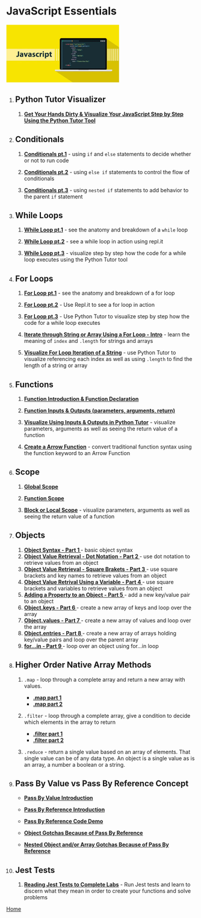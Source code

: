 # JavaScript Essentials

<img src="./assets/javascript.jpg" alt="JavaScript" width="300">


1. ## Python Tutor Visualizer
    1. **[Get Your Hands Dirty & Visualize Your JavaScript Step by Step Using the Python Tutor Tool](https://drive.google.com/file/d/1A5uNeorZMFmetYoX3oz22u4lnpsgPucj/view?usp=sharing)**

1. ## Conditionals
    1. **[Conditionals pt.1](https://drive.google.com/file/d/1LFSE9Psr8tSAL68zVRatqsvDNIuhG-Xf/view?usp=sharing)** - using `if` and `else` statements to decide whether or not to run code

    1. **[Conditionals pt.2](https://drive.google.com/file/d/1i-ZAuB6hjjjMOd0PNKFBG1saChOEjVvX/view?usp=sharing)** - using `else if` statements to control the flow of conditionals

    1. **[Conditionals pt.3](https://drive.google.com/file/d/1NqK0MJkjlIWJJItcQ6tlWZ3hQSHiwHYU/view?usp=sharing)** - using `nested if` statements to add behavior to the parent `if` statement

1. ## While Loops

    1. **[While Loop pt.1](https://drive.google.com/file/d/1gmEPl9PJcQ8cyue5n9wO4WvUG4myY8rW/view?usp=sharing)** - see the anatomy and breakdown of a `while` loop

    1. **[While Loop pt.2](https://drive.google.com/file/d/1LVJMM2ubrhhj72IDH5-ZWwHT0zsRxZ7E/view?usp=sharing)** - see a while loop in action using repl.it


    1. **[While Loop pt.3](https://drive.google.com/file/d/1wdZenJoUa62OD8UU0Z-dT-viPIIE2NDV/view?usp=sharing)** - visualize step by step how the code for a while loop executes using the Python Tutor tool

1. ## For Loops
    1. **[For Loop pt.1](https://drive.google.com/file/d/19lbfSPJP8wNLIaUmyKg9JgaSVSraARMx/view?usp=sharing)** - see the anatomy and breakdown of a for loop

    1. **[For Loop pt.2](https://drive.google.com/file/d/18gJn619yLZt7GnRCcyLCq1Cp17Fp7gGh/view?usp=sharing)** - Use Repl.it to see a for loop in action

    1. **[For Loop pt.3](https://drive.google.com/file/d/1sT6_4vfyXyGK8GYEOqrdo-N7q3VPB_l0/view?usp=sharing)** - Use Python Tutor to visualize step by step how the code for a while loop executes 

    1. **[Iterate through String or Array Using a For Loop - Intro](https://drive.google.com/file/d/1e6cFjNbA4moy_7eMYEriDZ1ctRhJR46o/view?usp=sharing)** - learn the meaning of `index` and `.length` for strings and arrays

    1. **[Visualize For Loop Iteration of a String](https://drive.google.com/file/d/1zgyCHuxwQCt2CQ_TfKIilE_3IKFzOla5/view?usp=sharing)** - use Python Tutor to visualize referencing each index as well as using `.length` to find the length of a string or array

1. ## Functions
    1. **[Function Introduction & Function Declaration](https://drive.google.com/file/d/1IwIMcxX3RlVLxgD3HOaHhNbLOgeyIi_u/view?usp=sharing)**
    
    1. **[Function Inputs & Outputs (parameters, arguments, return)](https://drive.google.com/file/d/1ij4Fm4Q71XK3KdcFA5rJNypnq0kKpKHJ/view?usp=sharing)**

    1. **[Visualize Using Inputs & Outputs in Python Tutor](https://drive.google.com/file/d/1rR2HNdLDJbHfgQO4-N0ydrTfxQQu9rcg/view?usp=sharing)** - visualize parameters, arguments as well as seeing the return value of a function

    1. **[Create a Arrow Function](https://drive.google.com/file/d/1qsmZBM4EvvP7qK9ReUXRviGgBsW5SgBJ/view?usp=sharing)** - convert traditional function syntax using the function keyword to an Arrow Function

1. ## Scope
    1. **[Global Scope](https://drive.google.com/file/d/1d4IajQLx8pvec3NsSa5f4HAuESt2TSqi/view?usp=sharing)**
    
    1. **[Function Scope](https://drive.google.com/file/d/13dNaxJybf_AL9OO556RGwC9LA0nADN6-/view?usp=sharing)**

    1. **[Block or Local Scope](https://drive.google.com/file/d/1GeGD1DTRmCh2n2_Wtv7z7ka2QA7FrUEc/view?usp=sharing)** - visualize parameters, arguments as well as seeing the return value of a function

1. ## Objects
    
    1. **[Object Syntax - Part 1 ](https://drive.google.com/file/d/1VTdnei6aTeO4PuSU9uXvq5RbUU7L1hiS/view?usp=sharing)** - basic object syntax
    1. **[Object Value Retrieval - Dot Notation - Part 2 ](https://drive.google.com/file/d/1NBlfA8oaU2v9f8S3zyqfjsAnUrgcqBes/view?usp=sharing)** - use dot notation to retrieve values from an object
    1. **[Object Value Retrieval - Square Brakets - Part 3 ](https://drive.google.com/file/d/1PJF4vvl_H9ndIDoo7yfYRhllJpWFkmUH/view?usp=sharing)** - use square brackets and key names to retrieve values from an object
    1. **[Object Value Retrival Using a Variable - Part 4 ](https://drive.google.com/file/d/1whmNykkNc2bRHwENFFDSF71oLvGYDpIf/view?usp=sharing)** - use square brackets and variables to retrieve values from an object
    1. **[Adding a Property to an Object - Part 5 ](https://drive.google.com/file/d/1ftbu14ymfjwxJPrRuZtAbi6kQ0jOdJ_q/view?usp=sharing)** - add a new key/value pair to an object
    1. **[Object.keys  - Part 6 ](https://drive.google.com/file/d/1FXgb2motps1tBDGi4otbJLPhq_E-Sly9/view?usp=sharing)** - create a new array of keys and loop over the array
    1. **[Object.values - Part 7 ](https://drive.google.com/file/d/1Y_pnr1--2vckmzJTCWeiuestNHXLcUiN/view?usp=sharing)** - create a new array of values and loop over the array
    1. **[Object.entries - Part 8 ](https://drive.google.com/file/d/1QWHzSP_xAfMZ-AclwyKeUAJ55LR6-maT/view?usp=sharing)** - create a new array of arrays holding key/value pairs and loop over the parent array
    1. **[for...in - Part 9 ](https://drive.google.com/file/d/1POYCg0G54hDHntV9jtLcP5hcnQBX0BqJ/view?usp=sharing)** - loop over an object using for...in loop

1. ## Higher Order Native Array Methods
    1. `.map` - loop through a complete array and return a new array with values.
        - **[.map part 1](https://drive.google.com/file/d/1ZIcRCoF__0C4cEWfJmZ3qHcJwnReJEUO/view?usp=sharing)**
        - **[.map part 2](https://drive.google.com/file/d/1SULNoJG0-rjPRx8HyjKdmjkICiIpM74L/view?usp=sharing)**
    1. `.filter` - loop through a complete array, give a condition to decide which elements in the array to return
         - **[.filter part 1](https://drive.google.com/file/d/1JK4A4bKki02LgWTQPVOg7pjWB61Bh0gF/view?usp=sharing)**
        - **[.filter part 2](https://drive.google.com/file/d/1S3Dhhu3ZOS3Ki9ejLt-cagY6QvxQ8sRF/view?usp=sharing)**

    1. `.reduce` - return a single value based on an array of elements. That single value can be of any data type. An object is a single value as is an array, a number a boolean or a string.

1. ## Pass By Value vs Pass By Reference Concept

   - **[Pass By Value Introduction](https://drive.google.com/file/d/13oDcd34M-Gat-g-8g0v5AMGm22jrTMHl/view?usp=share_link)**

   - **[Pass By Reference Introduction](https://drive.google.com/file/d/1KXLRBIxYXAPm5rvlRkTvJZ_lFZKNpxv5/view?usp=share_link)**

   - **[Pass By Reference Code Demo](https://drive.google.com/file/d/17N0e784njcebpralNChF7WNru77VHq23/view?usp=share_link)**

   - **[Object Gotchas Because of Pass By Reference](https://drive.google.com/file/d/15Q5FgYfMIJs2nWR4ptGPK5MQWRaXrW9q/view?usp=share_link)**

   - **[Nested Object and/or Array Gotchas Because of Pass By Reference](https://drive.google.com/file/d/13Ff7tuXZAPtjvr4qKivX81ywzwOAK-rv/view?usp=share_link)**

1. ## Jest Tests
    1. **[Reading Jest Tests to Complete Labs](https://drive.google.com/file/d/1p1eSbm4wvMj4UWbcj336Ja1IHCFS9oQw/view?usp=sharing)** - Run Jest tests and learn to discern what they mean in order to create your functions and solve problems

[Home][def]

[def]: README.md
